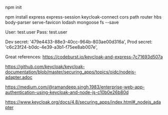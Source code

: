 npm init  

npm install express express-session keycloak-connect cors path router hbs body-parser serve-favicon lodash mongoose fs --save  

User: test.user
Pass: test.user

Dev
  secret: '479e4433-88e3-40cc-964b-803ae00d316a',
Prod
  secret: 'c6c23f24-b0dc-4e39-a3b1-f75ee8ab007e',

Great references:
https://codeburst.io/keycloak-and-express-7c71693d507a


https://github.com/keycloak/keycloak-documentation/blob/master/securing_apps/topics/oidc/nodejs-adapter.adoc

https://medium.com/@ramandeep.singh.1983/enterprise-web-app-authentication-using-keycloak-and-node-js-c10b0e26b80d

https://www.keycloak.org/docs/4.8/securing_apps/index.html#_nodejs_adapter

